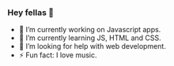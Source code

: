 ### Hey fellas 👋

- 🔭 I’m currently working on Javascript apps.
- 🌱 I’m currently learning JS, HTML and CSS.
- 🤔 I’m looking for help with web development.
- ⚡ Fun fact: I love music.

